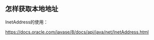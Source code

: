 ## 怎样获取本地地址



InetAddress的使用：

https://docs.oracle.com/javase/8/docs/api/java/net/InetAddress.html

